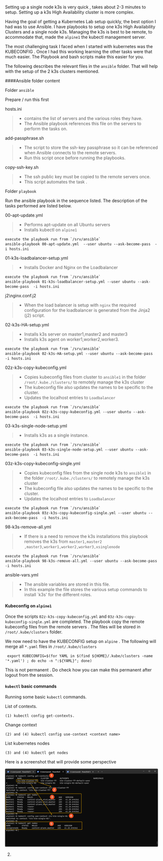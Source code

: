 Setting up a single node k3s is very quick , takes about 2-3 minutes to setup. Setting up a k3s High Availability cluster is more complex.

Having the goal of getting a Kubernetes Lab setup quickly, the best option I had was to use Ansible.  I have playbooks to setup one k3s High Availability Clusters and a single node k3s. Managing the k3s is best to be remote, to accommodate that, made the `alpine1` the kubectl management server. 

The most challenging task I faced when I started with kubernetes was the KUBECONFIG . Once I had this working learning the other tasks were that much easier. The Playbook and bash scripts make this easier for you.  

The following describes the relevant files in the `ansible` folder. That will help with the setup of the 2 k3s clusters mentioned.





####Ansible folder content

Folder `ansible`

Prepare / run this first 

hosts.ini

> - contains the list of servers and the various roles they have.
> - The Ansible playbook references this file on the servers to perform the tasks on.

add-passphrase.sh

> - The script to store the ssh-key passphrase so it can be referenced when Ansible connects to the remote servers.
> - Run this script once before running the playbooks.

copy-ssh-key.sh

> - The ssh public key must be copied to the remote servers once. 
> - This script automates the task .



Folder `playbook`

Run the ansible playbook in the sequence listed. The description of the tasks performed are listed below. 

00-apt-update.yml

> - Performs apt-update on all Ubuntu servers
> - Installs kubectl on `alpine1`



```
execute the playbook run from `/srv/ansible`
ansible-playbook 00-apt-update.yml  --user ubuntu --ask-become-pass  -i hosts.ini

```



01-k3s-loadbalancer-setup.yml

> - Installs Docker  and Nginx on the Loadbalancer

```
execute the playbook run from `/srv/ansible`
ansible-playbook 01-k3s-loadbalancer-setup.yml --user ubuntu --ask-become-pass  -i hosts.ini
```



j2\nginx.conf.j2

> - When the load balancer is setup with `nginx` the required configuration for the loadbalancer is generated from the Jinja2 (j2) script.



02-k3s-HA-setup.yml

> - Installs k3s server on master1,master2 and master3
> - Installs k3s agent on worker1,worker2,worker3.

```
execute the playbook run from `/srv/ansible`
ansible-playbook 02-k3s-HA-setup.yml --user ubuntu --ask-become-pass  -i hosts.ini
```



02z-k3s-copy-kubeconfig.yml

> - Copies kubeconfig files from cluster to  `ansible1` in the folder `/root/.kube./clusters/` to remotely manage the k3s cluster
> - The kubeconfig file also updates the names to be specific to the cluster.
> - Updates the localhost entries to `Loadbalancer`  

```
execute the playbook run from `/srv/ansible`
ansible-playbook 02z-k3s-copy-kubeconfig.yml --user ubuntu --ask-become-pass  -i hosts.ini
```



03-k3s-single-node-setup.yml

> - Installs k3s as a single instance.

```
execute the playbook run from `/srv/ansible`
ansible-playbook 03-k3s-single-node-setup.yml --user ubuntu --ask-become-pass  -i hosts.ini
```



03z-k3s-copy-kubeconfig-single.yml

> - Copies kubeconfig files from the single node k3s to  `ansible1`  in the folder `/root/.kube./clusters/` to remotely manage the k3s cluster
> - The kubeconfig file also updates the names to be specific to the cluster.
> - Updates the localhost entries to `Loadbalancer`  

```
execute the playbook run from `/srv/ansible`
ansible-playbook 03z-k3s-copy-kubeconfig-single.yml --user ubuntu --ask-become-pass  -i hosts.ini
```



98-k3s-remove-all.yml

> - If there is a need to remove the k3s installations this playbook removes the k3s from  `master1,master2 ,master3,worker1,worker2,worker3,xsinglenode`

```
execute the playbook run from `/srv/ansible`
ansible-playbook 98-k3s-remove-all.yml --user ubuntu --ask-become-pass  -i hosts.ini
```



ansible-vars.yml

> - The ansible variables are stored in this file. 
> - In this example the file stores the various setup commands to install `k3s' for the different roles. 



#### Kubeconfig on `alpine1`

Once the scripts `02z-k3s-copy-kubeconfig.yml` and `03z-k3s-copy-kubeconfig-single.yml` are completed. The playbook copy the remote kubeconfig files from the remote servers . The files will be stored in `/root/.kube/clusters`  folder. 

 We now need to have the KUBECONFIG setup on `alpine` . The following will merge all `*.yaml` files in `/root/.kube/clusters`

```
 export KUBECONFIG=$(for YAML in $(find ${HOME}/.kube/clusters -name '*.yaml') ; do echo -n ":${YAML}"; done)
```

This is not permanent . Do check how you can make this permanent after logout from the session. 

#### `kubectl` basic commands

Running some basic `kubectl` commands.

List of contexts. 

```
(1) kubectl config get-contexts.
```

Change context

```
(2) and (4) kubectl config use-context <context name>
```

List kubernetes nodes

```
(3) and (4) kubectl get nodes
```



Here is a screenshot that will provide some perspective

![202-01-kubectl-example](./..\screenshots\202-01-kubectl-example.png)

2. 


